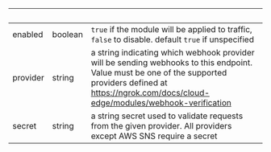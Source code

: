 <!-- Code generated for API Clients. DO NOT EDIT. -->

| &nbsp; | &nbsp; | &nbsp; |
|---|---|---|
| enabled | boolean | `true` if the module will be applied to traffic, `false` to disable. default `true` if unspecified |
| provider | string | a string indicating which webhook provider will be sending webhooks to this endpoint. Value must be one of the supported providers defined at https://ngrok.com/docs/cloud-edge/modules/webhook-verification |
| secret | string | a string secret used to validate requests from the given provider. All providers except AWS SNS require a secret |